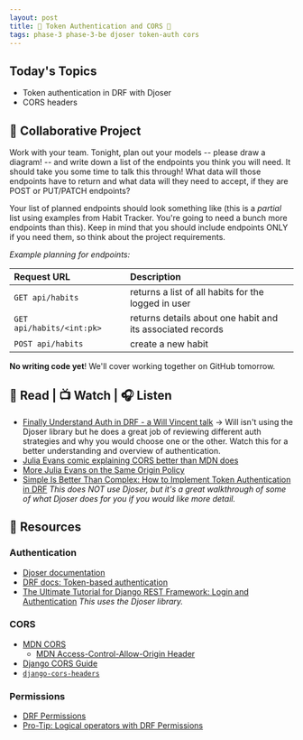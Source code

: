 ```yaml
---
layout: post
title: 🐻 Token Authentication and CORS 🐻
tags: phase-3 phase-3-be djoser token-auth cors
---
```


## Today's Topics

- Token authentication in DRF with Djoser
- CORS headers

## 🎯 Collaborative Project

Work with your team. Tonight, plan out your models -- please draw a diagram! -- and write down a list of the endpoints you think you will need. It should take you some time to talk this through! What data will those endpoints have to return and what data will they need to accept, if they are POST or PUT/PATCH endpoints?

Your list of planned endpoints should look something like (this is a _partial_ list using examples from Habit Tracker. You're going to need a bunch more endpoints than this). Keep in mind that you should include endpoints ONLY if you need them, so think about the project requirements.

_Example planning for endpoints:_

| **Request URL**             |   	| **Description**                                            	|
|:---------------------------	| ---	|:------------------------------------------------------------	|
| `GET api/habits`          	|   	| returns a list of all habits for the logged in user        	|
| `GET api/habits/<int:pk>` 	|   	| returns details about one habit and its associated records 	|
| `POST api/habits`         	|   	| create a new habit                                         	|

**No writing code yet**! We'll cover working together on GitHub tomorrow.

## 📖 Read | 📺 Watch | 🎧 Listen

- [Finally Understand Auth in DRF - a Will Vincent talk](https://www.youtube.com/watch?v=pY-oje5b5Qk) -> Will isn't using the Djoser library but he does a great job of reviewing different auth strategies and why you would choose one or the other. Watch this for a better understanding and overview of authentication.
- [Julia Evans comic explaining CORS better than MDN does](https://twitter.com/b0rk/status/1162392625057583104?lang=en)
- [More Julia Evans on the Same Origin Policy](https://twitter.com/b0rk/status/1155493682885341184)
- [Simple Is Better Than Complex: How to Implement Token Authentication in DRF](https://simpleisbetterthancomplex.com/tutorial/2018/11/22/how-to-implement-token-authentication-using-django-rest-framework.html) _This does NOT use Djoser, but it's a great walkthrough of some of what Djoser does for you if you would like more detail._

## 🔖 Resources

### Authentication

- [Djoser documentation](https://djoser.readthedocs.io/en/latest/)
- [DRF docs: Token-based authentication](https://www.django-rest-framework.org/api-guide/authentication/#tokenauthentication)
- [The Ultimate Tutorial for Django REST Framework: Login and Authentication](https://sunscrapers.com/blog/django-rest-framework-login-and-authentication/) _This uses the Djoser library._

### CORS

- [MDN CORS](https://developer.mozilla.org/en-US/docs/Web/HTTP/CORS)
    - [MDN Access-Control-Allow-Origin Header](https://developer.mozilla.org/en-US/docs/Web/HTTP/Headers/Access-Control-Allow-Origin)
- [Django CORS Guide](https://www.stackhawk.com/blog/django-cors-guide/)
- [`django-cors-headers`](https://github.com/adamchainz/django-cors-headers)

### Permissions

- [DRF Permissions](https://www.django-rest-framework.org/api-guide/permissions/)
- [Pro-Tip: Logical operators with DRF Permissions](https://www.revsys.com/tidbits/tip-about-drf-permissions/)
